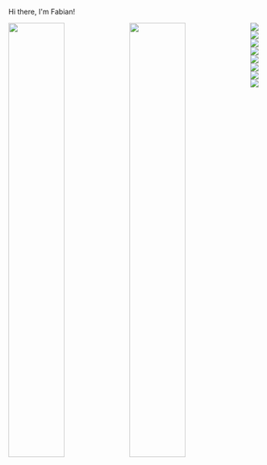 Hi there, I'm Fabian!

<img align="left" width="47%" src="https://github-readme-stats.vercel.app/api?username=FabianMatata&show_icons=true&theme=radical" />

<img align="left" width="47%" src="https://github-readme-stats.vercel.app/api/top-langs/?username=FabianMatata&layout=compact)](https://github.com/FabianMatata/github-readme-stats" />

<!-- <img align="left" src="https://img.shields.io/badge/git-%23F05033.svg?style=for-the-badge&logo=git&logoColor=white" />
 -->
<img align="left" src="https://img.shields.io/badge/typescript-%23007ACC.svg?style=for-the-badge&logo=typescript&logoColor=white" />

<img align="left" src="https://img.shields.io/badge/python-3670A0?style=for-the-badge&logo=python&logoColor=ffdd54" />

<img align="left" src="https://img.shields.io/badge/javascript-%23323330.svg?style=for-the-badge&logo=javascript&logoColor=%23F7DF1E" />

<img align="left" src="https://img.shields.io/badge/php-%23777BB4.svg?style=for-the-badge&logo=php&logoColor=white" />

<img align="left" src="https://img.shields.io/badge/css3-%231572B6.svg?style=for-the-badge&logo=css3&logoColor=white" />

<img align="left" src="https://img.shields.io/badge/vuejs-%2335495e.svg?style=for-the-badge&logo=vuedotjs&logoColor=%234FC08D" />

<img align="left" src="https://img.shields.io/badge/react-%2320232a.svg?style=for-the-badge&logo=react&logoColor=%2361DAFB" />

<img align="left" src="https://img.shields.io/badge/django-%23092E20.svg?style=for-the-badge&logo=django&logoColor=white" />


